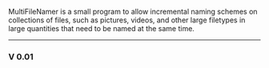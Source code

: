 
MultiFileNamer is a small program to allow incremental naming schemes on collections of files, such as pictures, videos, and other large filetypes in large quantities that need to be named at the same time.

---

### V 0.01
